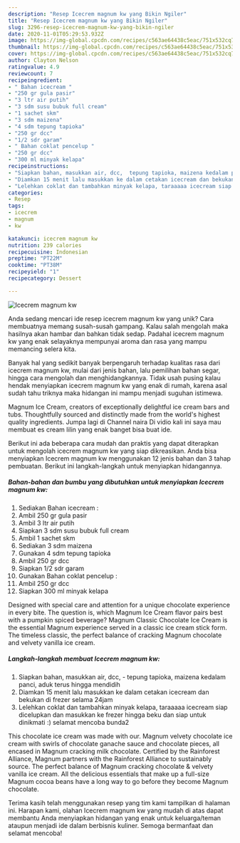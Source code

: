 ```yaml
---
description: "Resep Icecrem magnum kw yang Bikin Ngiler"
title: "Resep Icecrem magnum kw yang Bikin Ngiler"
slug: 3296-resep-icecrem-magnum-kw-yang-bikin-ngiler
date: 2020-11-01T05:29:53.932Z
image: https://img-global.cpcdn.com/recipes/c563ae64438c5eac/751x532cq70/icecrem-magnum-kw-foto-resep-utama.jpg
thumbnail: https://img-global.cpcdn.com/recipes/c563ae64438c5eac/751x532cq70/icecrem-magnum-kw-foto-resep-utama.jpg
cover: https://img-global.cpcdn.com/recipes/c563ae64438c5eac/751x532cq70/icecrem-magnum-kw-foto-resep-utama.jpg
author: Clayton Nelson
ratingvalue: 4.9
reviewcount: 7
recipeingredient:
- " Bahan icecream "
- "250 gr gula pasir"
- "3 ltr air putih"
- "3 sdm susu bubuk full cream"
- "1 sachet skm"
- "3 sdm maizena"
- "4 sdm tepung tapioka"
- "250 gr dcc"
- "1/2 sdr garam"
- " Bahan coklat pencelup "
- "250 gr dcc"
- "300 ml minyak kelapa"
recipeinstructions:
- "Siapkan bahan, masukkan air, dcc,  tepung tapioka, maizena kedalam panci, aduk terus hingga mendidih"
- "Diamkan 15 menit lalu masukkan ke dalam cetakan icecream dan bekukan di frezer selama 24jam"
- "Lelehkan coklat dan tambahkan minyak kelapa, taraaaaa icecream siap dicelupkan dan masukkan ke frezer hingga beku dan siap untuk dinikmati :) selamat mencoba bunda2"
categories:
- Resep
tags:
- icecrem
- magnum
- kw

katakunci: icecrem magnum kw 
nutrition: 239 calories
recipecuisine: Indonesian
preptime: "PT22M"
cooktime: "PT38M"
recipeyield: "1"
recipecategory: Dessert

---
```



![Icecrem magnum kw](https://img-global.cpcdn.com/recipes/c563ae64438c5eac/751x532cq70/icecrem-magnum-kw-foto-resep-utama.jpg)

Anda sedang mencari ide resep icecrem magnum kw yang unik? Cara membuatnya memang susah-susah gampang. Kalau salah mengolah maka hasilnya akan hambar dan bahkan tidak sedap. Padahal icecrem magnum kw yang enak selayaknya mempunyai aroma dan rasa yang mampu memancing selera kita.

Banyak hal yang sedikit banyak berpengaruh terhadap kualitas rasa dari icecrem magnum kw, mulai dari jenis bahan, lalu pemilihan bahan segar, hingga cara mengolah dan menghidangkannya. Tidak usah pusing kalau hendak menyiapkan icecrem magnum kw yang enak di rumah, karena asal sudah tahu triknya maka hidangan ini mampu menjadi suguhan istimewa.

Magnum Ice Cream, creators of exceptionally delightful ice cream bars and tubs. Thoughtfully sourced and distinctly made from the world&#39;s highest quality ingredients. Jumpa lagi di Channel naira Di vidio kali ini saya mau membuat es cream lilin yang enak banget bisa buat ide.


Berikut ini ada beberapa cara mudah dan praktis yang dapat diterapkan untuk mengolah icecrem magnum kw yang siap dikreasikan. Anda bisa menyiapkan Icecrem magnum kw menggunakan 12 jenis bahan dan 3 tahap pembuatan. Berikut ini langkah-langkah untuk menyiapkan hidangannya.

<!--inarticleads1-->

##### Bahan-bahan dan bumbu yang dibutuhkan untuk menyiapkan Icecrem magnum kw:

1. Sediakan  Bahan icecream :
1. Ambil 250 gr gula pasir
1. Ambil 3 ltr air putih
1. Siapkan 3 sdm susu bubuk full cream
1. Ambil 1 sachet skm
1. Sediakan 3 sdm maizena
1. Gunakan 4 sdm tepung tapioka
1. Ambil 250 gr dcc
1. Siapkan 1/2 sdr garam
1. Gunakan  Bahan coklat pencelup :
1. Ambil 250 gr dcc
1. Siapkan 300 ml minyak kelapa


Designed with special care and attention for a unique chocolate experience in every bite. The question is, which Magnum Ice Cream flavor pairs best with a pumpkin spiced beverage? Magnum Classic Chocolate Ice Cream is the essential Magnum experience served in a classic ice cream stick form. The timeless classic, the perfect balance of cracking Magnum chocolate and velvety vanilla ice cream. 

<!--inarticleads2-->

##### Langkah-langkah membuat Icecrem magnum kw:

1. Siapkan bahan, masukkan air, dcc,  - tepung tapioka, maizena kedalam panci, aduk terus hingga mendidih
1. Diamkan 15 menit lalu masukkan ke dalam cetakan icecream dan bekukan di frezer selama 24jam
1. Lelehkan coklat dan tambahkan minyak kelapa, taraaaaa icecream siap dicelupkan dan masukkan ke frezer hingga beku dan siap untuk dinikmati :) selamat mencoba bunda2


This chocolate ice cream was made with our. Magnum velvety chocolate ice cream with swirls of chocolate ganache sauce and chocolate pieces, all encased in Magnum cracking milk chocolate. Certified by the Rainforest Alliance, Magnum partners with the Rainforest Alliance to sustainably source. The perfect balance of Magnum cracking chocolate &amp; velvety vanilla ice cream. All the delicious essentials that make up a full-size Magnum cocoa beans have a long way to go before they become Magnum chocolate. 

Terima kasih telah menggunakan resep yang tim kami tampilkan di halaman ini. Harapan kami, olahan Icecrem magnum kw yang mudah di atas dapat membantu Anda menyiapkan hidangan yang enak untuk keluarga/teman ataupun menjadi ide dalam berbisnis kuliner. Semoga bermanfaat dan selamat mencoba!
